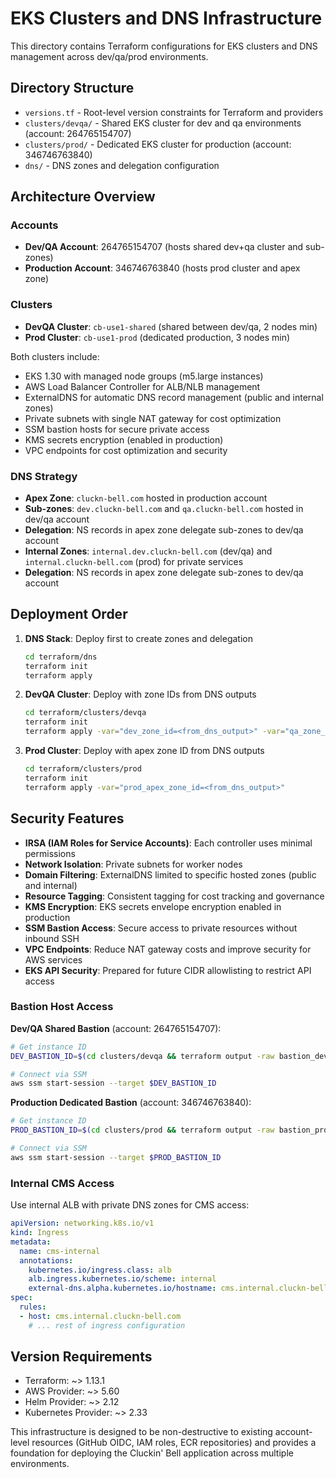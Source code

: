# EKS Clusters and DNS Infrastructure

This directory contains Terraform configurations for EKS clusters and DNS management across dev/qa/prod environments.

## Directory Structure

- `versions.tf` - Root-level version constraints for Terraform and providers
- `clusters/devqa/` - Shared EKS cluster for dev and qa environments (account: 264765154707)
- `clusters/prod/` - Dedicated EKS cluster for production (account: 346746763840)
- `dns/` - DNS zones and delegation configuration

## Architecture Overview

### Accounts
- **Dev/QA Account**: 264765154707 (hosts shared dev+qa cluster and sub-zones)
- **Production Account**: 346746763840 (hosts prod cluster and apex zone)

### Clusters
- **DevQA Cluster**: `cb-use1-shared` (shared between dev/qa, 2 nodes min)
- **Prod Cluster**: `cb-use1-prod` (dedicated production, 3 nodes min)

Both clusters include:
- EKS 1.30 with managed node groups (m5.large instances)
- AWS Load Balancer Controller for ALB/NLB management
- ExternalDNS for automatic DNS record management (public and internal zones)
- Private subnets with single NAT gateway for cost optimization
- SSM bastion hosts for secure private access
- KMS secrets encryption (enabled in production)
- VPC endpoints for cost optimization and security

### DNS Strategy
- **Apex Zone**: `cluckn-bell.com` hosted in production account
- **Sub-zones**: `dev.cluckn-bell.com` and `qa.cluckn-bell.com` hosted in dev/qa account
- **Delegation**: NS records in apex zone delegate sub-zones to dev/qa account
- **Internal Zones**: `internal.dev.cluckn-bell.com` (dev/qa) and `internal.cluckn-bell.com` (prod) for private services
- **Delegation**: NS records in apex zone delegate sub-zones to dev/qa account

## Deployment Order

1. **DNS Stack**: Deploy first to create zones and delegation
   ```bash
   cd terraform/dns
   terraform init
   terraform apply
   ```

2. **DevQA Cluster**: Deploy with zone IDs from DNS outputs
   ```bash
   cd terraform/clusters/devqa
   terraform init
   terraform apply -var="dev_zone_id=<from_dns_output>" -var="qa_zone_id=<from_dns_output>"
   ```

3. **Prod Cluster**: Deploy with apex zone ID from DNS outputs
   ```bash
   cd terraform/clusters/prod
   terraform init
   terraform apply -var="prod_apex_zone_id=<from_dns_output>"
   ```

## Security Features

- **IRSA (IAM Roles for Service Accounts)**: Each controller uses minimal permissions
- **Network Isolation**: Private subnets for worker nodes
- **Domain Filtering**: ExternalDNS limited to specific hosted zones (public and internal)
- **Resource Tagging**: Consistent tagging for cost tracking and governance
- **KMS Encryption**: EKS secrets envelope encryption enabled in production
- **SSM Bastion Access**: Secure access to private resources without inbound SSH
- **VPC Endpoints**: Reduce NAT gateway costs and improve security for AWS services
- **EKS API Security**: Prepared for future CIDR allowlisting to restrict API access

### Bastion Host Access

**Dev/QA Shared Bastion** (account: 264765154707):
```bash
# Get instance ID
DEV_BASTION_ID=$(cd clusters/devqa && terraform output -raw bastion_devqa_instance_id)

# Connect via SSM
aws ssm start-session --target $DEV_BASTION_ID
```

**Production Dedicated Bastion** (account: 346746763840):
```bash
# Get instance ID  
PROD_BASTION_ID=$(cd clusters/prod && terraform output -raw bastion_prod_instance_id)

# Connect via SSM
aws ssm start-session --target $PROD_BASTION_ID
```

### Internal CMS Access

Use internal ALB with private DNS zones for CMS access:

```yaml
apiVersion: networking.k8s.io/v1
kind: Ingress
metadata:
  name: cms-internal
  annotations:
    kubernetes.io/ingress.class: alb
    alb.ingress.kubernetes.io/scheme: internal
    external-dns.alpha.kubernetes.io/hostname: cms.internal.cluckn-bell.com
spec:
  rules:
  - host: cms.internal.cluckn-bell.com
    # ... rest of ingress configuration
```

## Version Requirements

- Terraform: ~> 1.13.1
- AWS Provider: ~> 5.60
- Helm Provider: ~> 2.12
- Kubernetes Provider: ~> 2.33

This infrastructure is designed to be non-destructive to existing account-level resources (GitHub OIDC, IAM roles, ECR repositories) and provides a foundation for deploying the Cluckin' Bell application across multiple environments.